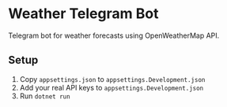 # Weather Telegram Bot

Telegram bot for weather forecasts using OpenWeatherMap API.

## Setup
1. Copy `appsettings.json` to `appsettings.Development.json`
2. Add your real API keys to `appsettings.Development.json`
3. Run `dotnet run`